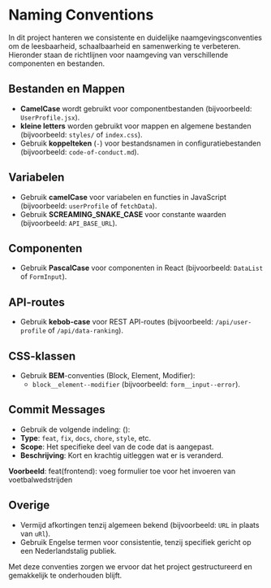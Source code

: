 # Naming Conventions

In dit project hanteren we consistente en duidelijke naamgevingsconventies om de leesbaarheid, schaalbaarheid en samenwerking te verbeteren. Hieronder staan de richtlijnen voor naamgeving van verschillende componenten en bestanden.

## Bestanden en Mappen

- **CamelCase** wordt gebruikt voor componentbestanden (bijvoorbeeld: `UserProfile.jsx`).
- **kleine letters** worden gebruikt voor mappen en algemene bestanden (bijvoorbeeld: `styles/` of `index.css`).
- Gebruik **koppelteken** (`-`) voor bestandsnamen in configuratiebestanden (bijvoorbeeld: `code-of-conduct.md`).

## Variabelen

- Gebruik **camelCase** voor variabelen en functies in JavaScript (bijvoorbeeld: `userProfile` of `fetchData`).
- Gebruik **SCREAMING_SNAKE_CASE** voor constante waarden (bijvoorbeeld: `API_BASE_URL`).

## Componenten

- Gebruik **PascalCase** voor componenten in React (bijvoorbeeld: `DataList` of `FormInput`).

## API-routes

- Gebruik **kebob-case** voor REST API-routes (bijvoorbeeld: `/api/user-profile` of `/api/data-ranking`).

## CSS-klassen

- Gebruik **BEM**-conventies (Block, Element, Modifier):
  - `block__element--modifier` (bijvoorbeeld: `form__input--error`).

## Commit Messages

- Gebruik de volgende indeling:
<type>(<scope>): <korte beschrijving>
- **Type**: `feat`, `fix`, `docs`, `chore`, `style`, etc.
- **Scope**: Het specifieke deel van de code dat is aangepast.
- **Beschrijving**: Kort en krachtig uitleggen wat er is veranderd.

**Voorbeeld**:
feat(frontend): voeg formulier toe voor het invoeren van voetbalwedstrijden

## Overige

- Vermijd afkortingen tenzij algemeen bekend (bijvoorbeeld: `URL` in plaats van `uRl`).
- Gebruik Engelse termen voor consistentie, tenzij specifiek gericht op een Nederlandstalig publiek.

Met deze conventies zorgen we ervoor dat het project gestructureerd en gemakkelijk te onderhouden blijft.

